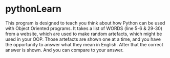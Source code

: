# pythonLearn
This program is designed to teach you think about how Python can be used with Object Oriented programs. 
It takes a list of WORDS (line 5-6 & 29-30) from a website, which are used to make random artefacts, which might be used
in your OOP. 
Those artefacts are shown one at a time, and you have the opportunity to answer what they mean in English.
After that the correct answer is shown. And you can compare to your answer.
